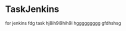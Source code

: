 # TaskJenkins
for jenkins                         fdg         task
hj8ih9i9hih9i
hggggggggg
gfdhshsg
